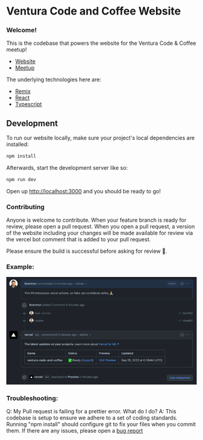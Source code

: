 # Ventura Code and Coffee Website

### Welcome!

This is the codebase that powers the website for the Ventura Code & Coffee meetup!

- [Website](https://www.venturacodeand.coffee)
- [Meetup](https://www.meetup.com/ventura-code-coffee/)

The underlying technologies here are:

- [Remix](https://remix.run/docs)
- [React](https://reactjs.org/)
- [Typescript](https://www.typescriptlang.org/)

## Development

To run our website locally, make sure your project's local dependencies are installed:

```sh
npm install
```

Afterwards, start the development server like so:

```sh
npm run dev
```

Open up [http://localhost:3000](http://localhost:3000) and you should be ready to go!

### Contributing

Anyone is welcome to contribute. When your feature branch is ready for review, please open a pull request. When you open a pull request, a version of the website including your changes will be made available for review via the vercel bot comment that is added to your pull request.

Please ensure the build is successful before asking for review 🙏.

### Example:

![example](./vercelbot.png)

### Troubleshooting:

Q: My Pull request is failing for a prettier error. What do I do?
A: This codebase is setup to ensure we adhere to a set of coding standards. Running "npm install" should configure git to fix your files when you commit them. If there are any issues, please open a [bug report](https://github.com/Brantron/ventura_code_and_coffee/issues/new?assignees=&labels=&template=bug_report.md&title=)
